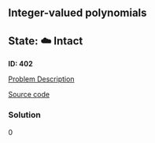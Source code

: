 ## Integer-valued polynomials

## State: :cloud: **Intact**

**ID: 402**

[Problem Description](https://projecteuler.net/problem=402)

[Source code](main.cpp)

### Solution
0